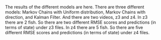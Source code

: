 The results of the different models are here. There are three different models: Markov Chains with Uniform distribution, Markov Chains with direction, and Kalman Filter. And there are two videos, z3 and z4. In z3 there are 2 fish. So there are two different RMSE scores and predictions (in terms of state) under z3 files. In z4 there are 5 fish. So there are five different RMSE scores and predictions (in terms of state) under z4 files. 
